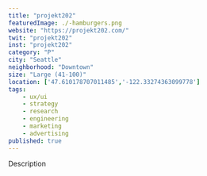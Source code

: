 ```yaml
---
title: "projekt202"
featuredImage: ./-hamburgers.png
website: "https://projekt202.com/"
twit: "projekt202"
inst: "projekt202"
category: "P"
city: "Seattle"
neighborhood: "Downtown"
size: "Large (41-100)"
location: ['47.610178707011485','-122.33274363099778']
tags:
    - ux/ui
    - strategy
    - research
    - engineering
    - marketing
    - advertising
published: true
---
```


Description
